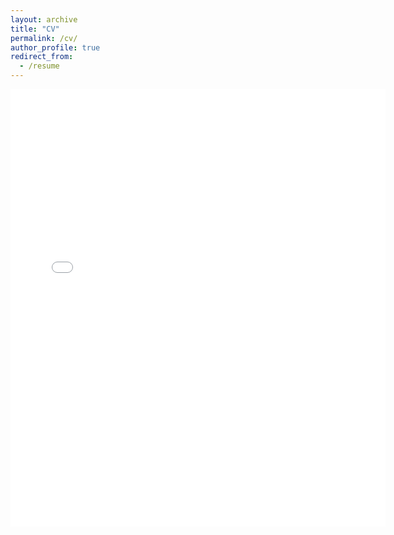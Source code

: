 ```yaml
---
layout: archive
title: "CV"
permalink: /cv/
author_profile: true
redirect_from:
  - /resume
---
```

<embed src="{{ site.baseurl }}/files/CV_ankush_gk.pdf" width="600" height="700" type='application/pdf'>

